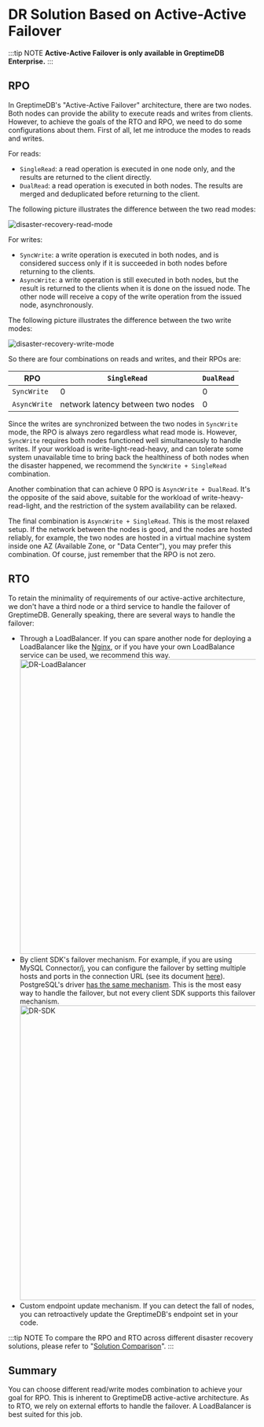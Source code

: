 # DR Solution Based on Active-Active Failover

:::tip NOTE
**Active-Active Failover is only available in GreptimeDB Enterprise.**
:::

## RPO

In GreptimeDB's "Active-Active Failover" architecture, there are two nodes. Both nodes can provide the ability to execute reads and writes from clients. However, to achieve the goals of the RTO and RPO, we need to do some configurations about them. First of all, let me introduce the modes to reads and writes.

For reads:

- `SingleRead`: a read operation is executed in one node only, and the results are returned to the client directly.
- `DualRead`: a read operation is executed in both nodes. The results are merged and deduplicated before returning to the client.

The following picture illustrates the difference between the two read modes:

![disaster-recovery-read-mode](/disaster-recovery-read-mode.png)

For writes:

- `SyncWrite`: a write operation is executed in both nodes, and is considered success only if it is succeeded in both nodes before returning to the clients.
- `AsyncWrite`: a write operation is still executed in both nodes, but the result is returned to the clients when it is done on the issued node. The other node will receive a copy of the write operation from the issued node, asynchronously.

The following picture illustrates the difference between the two write modes:

![disaster-recovery-write-mode](/disaster-recovery-write-mode.png)

So there are four combinations on reads and writes, and their RPOs are:

| RPO | `SingleRead` | `DualRead` |
| - | - | - |
| `SyncWrite` | 0 | 0 |
| `AsyncWrite` | network latency between two nodes | 0 |

Since the writes are synchronized between the two nodes in `SyncWrite` mode, the RPO is always zero regardless what read mode is. However, `SyncWrite` requires both nodes functioned well simultaneously to handle writes. If your workload is write-light-read-heavy, and can tolerate some system unavailable time to bring back the healthiness of both nodes when the disaster happened, we recommend the `SyncWrite + SingleRead` combination.

Another combination that can achieve 0 RPO is `AsyncWrite + DualRead`. It's the opposite of the said above, suitable for the workload of write-heavy-read-light, and the restriction of the system availability can be relaxed.

The final combination is `AsyncWrite + SingleRead`. This is the most relaxed setup. If the network between the nodes is good, and the nodes are hosted reliably, for example, the two nodes are hosted in a virtual machine system inside one AZ (Available Zone, or "Data Center"), you may prefer this combination. Of course, just remember that the RPO is not zero.

## RTO

To retain the minimality of requirements of our active-active architecture, we don't have a third node or a third service to handle the failover of GreptimeDB. Generally speaking, there are several ways to handle the failover:

- Through a LoadBalancer. If you can spare another node for deploying a LoadBalancer like the [Nginx](https://docs.nginx.com/nginx/admin-guide/load-balancer/tcp-udp-load-balancer/), or if you have your own LoadBalance service can be used, we recommend this way.
  <img src="/DR-LoadBalancer.png" alt="DR-LoadBalancer" width="600"/>
- By client SDK's failover mechanism. For example, if you are using MySQL Connector/j, you can configure the failover by setting multiple hosts and ports in the connection URL (see its document [here](https://dev.mysql.com/doc/connector-j/en/connector-j-config-failover.html)). PostgreSQL's driver [has the same mechanism](https://jdbc.postgresql.org/documentation/use/#connection-fail-over). This is the most easy way to handle the failover, but not every client SDK supports this failover mechanism.
  <img src="/DR-SDK.png" alt="DR-SDK" width="600"/>
- Custom endpoint update mechanism. If you can detect the fall of nodes, you can retroactively update the GreptimeDB's endpoint set in your code.

:::tip NOTE
To compare the RPO and RTO across different disaster recovery solutions, please refer to "[Solution Comparison](./overview.md#solution-comparison)".
:::

## Summary

You can choose different read/write modes combination to achieve your goal for RPO. This is inherent to GreptimeDB active-active architecture. As to RTO, we rely on external efforts to handle the failover. A LoadBalancer is best suited for this job.
